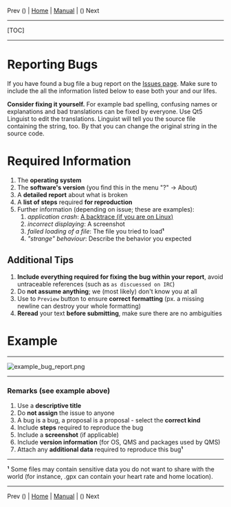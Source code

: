 Prev () | [Home](Home) | [Manual](DocMain) | () Next
- - -
[TOC]
- - -

# Reporting Bugs

If you have found a bug file a bug report on the [Issues page](https://bitbucket.org/maproom/qmapshack/issues?status=new&status=open).
Make sure to include the all the information listed below to ease both your and our lifes.

**Consider fixing it yourself.** For example bad spelling, confusing names or explanations and bad translations can be fixed by everyone. Use Qt5 Linguist to edit the translations. Linguist will tell you the source file containing the string, too. By that you can change the original string in the source code. 

# **Required Information**

 1. The **operating system**
 2. The **software's version** (you find this in the menu "?" -> About)
 3. A **detailed report** about what is broken
 4. A **list of steps** required **for reproduction**
 5. Further information (depending on issue; these are examples):
    1. *application crash*: [A backtrace (if you are on Linux)](TroubleShooting#create-a-backtrace-of-a-crash-on-linux)
    2. *incorrect displaying*: A screenshot
    3. *failed loading of a file*: The file you tried to load**¹**
    4. *"strange" behaviour*: Describe the behavior you expected

## Additional Tips

 1. **Include everything required for fixing the bug within your report**, avoid untraceable references (such as `as discuessed on IRC`)
 1. Do **not assume anything**; we (most likely) don't know you at all
 2. Use to `Preview` button to ensure **correct formatting** (px. a missing newline can destroy your whole formatting)
 3. **Reread** your text **before submitting**, make sure there are no ambiguities

# Example

---
![example_bug_report.png](https://bitbucket.org/repo/L5qerE/images/2322176961-example_bug_report.png)

---

### Remarks (see example above)
 1. Use a **descriptive title**
 2. Do **not assign** the issue to anyone
 3. A bug is a bug, a proposal is a proposal - select the **correct kind**
 4. Include **steps** required to reproduce the bug
 5. Include a **screenshot** (if applicable)
 6. Include **version information** (for OS, QMS and packages used by QMS)
 7. Attach any **additional data** required to reproduce this bug**¹**

---

**¹** Some files may contain sensitive data you do not want to share with the world (for instance, .gpx can contain your heart rate and home location).

- - -
Prev () | [Home](Home) | [Manual](DocMain) | () Next
